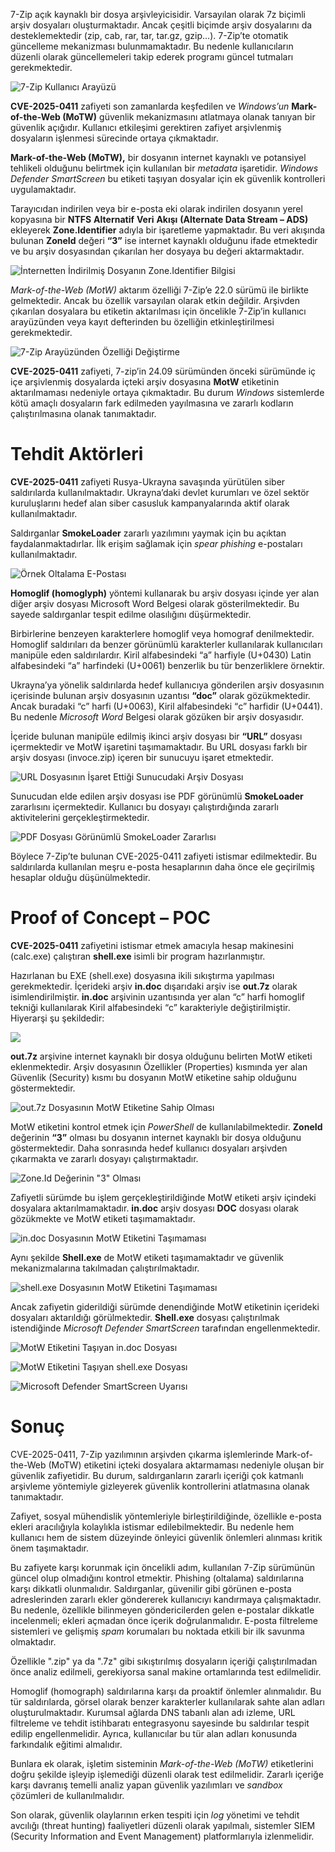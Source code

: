 
7-Zip açık kaynaklı bir dosya arşivleyicisidir. Varsayılan olarak 7z biçimli arşiv dosyaları oluşturmaktadır. Ancak çeşitli biçimde arşiv dosyalarını da desteklemektedir (zip, cab, rar, tar, tar.gz, gzip…). 7-Zip’te otomatik güncelleme mekanizması bulunmamaktadır. Bu nedenle kullanıcıların düzenli olarak güncellemeleri takip ederek programı güncel tutmaları gerekmektedir.

![7-Zip Kullanıcı Arayüzü](img/1.png)

**CVE-2025-0411** zafiyeti son zamanlarda keşfedilen ve _Windows’un_ **Mark-of-the-Web (MoTW)** güvenlik mekanizmasını atlatmaya olanak tanıyan bir güvenlik açığıdır. Kullanıcı etkileşimi gerektiren zafiyet arşivlenmiş dosyaların işlenmesi sürecinde ortaya çıkmaktadır.

**Mark-of-the-Web (MoTW),** bir dosyanın internet kaynaklı ve potansiyel tehlikeli olduğunu belirtmek için kullanılan bir _metadata_ işaretidir. _Windows_ _Defender_ _SmartScreen_ bu etiketi taşıyan dosyalar için ek güvenlik kontrolleri uygulamaktadır.

Tarayıcıdan indirilen veya bir e-posta eki olarak indirilen dosyanın yerel kopyasına bir **NTFS** **Alternatif** **Veri** **Akışı** **(Alternate Data Stream – ADS)** ekleyerek **Zone.Identifier** adıyla bir işaretleme yapmaktadır. Bu veri akışında bulunan **ZoneId** değeri **“3”** ise internet kaynaklı olduğunu ifade etmektedir ve bu arşiv dosyasından çıkarılan her dosyaya bu değeri aktarmaktadır.

![İnternetten İndirilmiş Dosyanın Zone.Identifier Bilgisi](img/2.png)

_Mark-of-the-Web (MotW)_ aktarım özelliği 7-Zip’e 22.0 sürümü ile birlikte gelmektedir. Ancak bu özellik varsayılan olarak etkin değildir. Arşivden çıkarılan dosyalara bu etiketin aktarılması için öncelikle 7-Zip’in kullanıcı arayüzünden veya kayıt defterinden bu özelliğin etkinleştirilmesi gerekmektedir.

![7-Zip Arayüzünden Özelliği Değiştirme](img/3.png)

**CVE-2025-0411** zafiyeti, 7-zip’in 24.09 sürümünden önceki sürümünde iç içe arşivlenmiş dosyalarda içteki arşiv dosyasına **MotW** etiketinin aktarılmaması nedeniyle ortaya çıkmaktadır. Bu durum _Windows_ sistemlerde kötü amaçlı dosyaların fark edilmeden yayılmasına ve zararlı kodların çalıştırılmasına olanak tanımaktadır.


# Tehdit Aktörleri

**CVE-2025-0411** zafiyeti Rusya-Ukrayna savaşında yürütülen siber saldırılarda kullanılmaktadır. Ukrayna’daki devlet kurumları ve özel sektör kuruluşlarını hedef alan siber casusluk kampanyalarında aktif olarak kullanılmaktadır.

Saldırganlar **SmokeLoader** zararlı yazılımını yaymak için bu açıktan faydalanmaktadırlar. İlk erişim sağlamak için _spear_ _phishing_ e-postaları kullanılmaktadır.

![Örnek Oltalama E-Postası](img/4.png)

**Homoglif (homoglyph)** yöntemi kullanarak bu arşiv dosyası içinde yer alan diğer arşiv dosyası Microsoft Word Belgesi olarak gösterilmektedir. Bu sayede saldırganlar tespit edilme olasılığını düşürmektedir.

Birbirlerine benzeyen karakterlere homoglif veya homograf denilmektedir. Homoglif saldırıları da benzer görünümlü karakterler kullanılarak kullanıcıları manipüle eden saldırılardır. Kiril alfabesindeki “а” harfiyle (U+0430) Latin alfabesindeki “a” harfindeki (U+0061) benzerlik bu tür benzerliklere örnektir.

Ukrayna’ya yönelik saldırılarda hedef kullanıcıya gönderilen arşiv dosyasının içerisinde bulunan arşiv dosyasının uzantısı **“doc”** olarak gözükmektedir. Ancak buradaki “c” harfi (U+0063), Kiril alfabesindeki “с” harfidir (U+0441). Bu nedenle _Microsoft_ _Word_ Belgesi olarak gözüken bir arşiv dosyasıdır.

İçeride bulunan manipüle edilmiş ikinci arşiv dosyası bir **“URL”** dosyası içermektedir ve MotW işaretini taşımamaktadır. Bu URL dosyası farklı bir arşiv dosyası (invoce.zip) içeren bir sunucuyu işaret etmektedir.

![URL Dosyasının İşaret Ettiği Sunucudaki Arşiv Dosyası](img/5.png)

Sunucudan elde edilen arşiv dosyası ise PDF görünümlü **SmokeLoader** zararlısını içermektedir. Kullanıcı bu dosyayı çalıştırdığında zararlı aktivitelerini gerçekleştirmektedir.

![PDF Dosyası Görünümlü SmokeLoader Zararlısı](img/6.png)

Böylece 7-Zip’te bulunan CVE-2025-0411 zafiyeti istismar edilmektedir. Bu saldırılarda kullanılan meşru e-posta hesaplarının daha önce ele geçirilmiş hesaplar olduğu düşünülmektedir.

# Proof of Concept – POC

**CVE-2025-0411** zafiyetini istismar etmek amacıyla hesap makinesini (calc.exe) çalıştıran **shell.exe** isimli bir program hazırlanmıştır.

Hazırlanan bu EXE (shell.exe) dosyasına ikili sıkıştırma yapılması gerekmektedir. İçerideki arşiv **in.doс** dışarıdaki arşiv ise **out.7z** olarak isimlendirilmiştir. **in.doс** arşivinin uzantısında yer alan “c” harfi homoglif tekniği kullanılarak Kiril alfabesindeki “с” karakteriyle değiştirilmiştir. Hiyerarşi şu şekildedir:

![](img/figure.png)

**out.7z** arşivine internet kaynaklı bir dosya olduğunu belirten MotW etiketi eklenmektedir. Arşiv dosyasının Özellikler (Properties) kısmında yer alan Güvenlik (Security) kısmı bu dosyanın MotW etiketine sahip olduğunu göstermektedir.

![out.7z Dosyasının MotW Etiketine Sahip Olması](img/7.png)

MotW etiketini kontrol etmek için _PowerShell_ de kullanılabilmektedir. **ZoneId** değerinin **“3”** olması bu dosyanın internet kaynaklı bir dosya olduğunu göstermektedir. Daha sonrasında hedef kullanıcı dosyaları arşivden çıkarmakta ve zararlı dosyayı çalıştırmaktadır.

![Zone.Id Değerinin "3" Olması](img/8.png)

Zafiyetli sürümde bu işlem gerçekleştirildiğinde MotW etiketi arşiv içindeki dosyalara aktarılmamaktadır. **in.doс** arşiv dosyası **DOC** dosyası olarak gözükmekte ve MotW etiketi taşımamaktadır.

![in.doc Dosyasının MotW Etiketini Taşımaması](img/9.png)

Aynı şekilde **Shell.exe** de MotW etiketi taşımamaktadır ve güvenlik mekanizmalarına takılmadan çalıştırılmaktadır.

![shell.exe Dosyasının MotW Etiketini Taşımaması](img/10.png)

Ancak zafiyetin giderildiği sürümde denendiğinde MotW etiketinin içerideki dosyaları aktarıldığı görülmektedir. **Shell.exe** dosyası çalıştırılmak istendiğinde _Microsoft_ _Defender_ _SmartScreen_ tarafından engellenmektedir.

![MotW Etiketini Taşıyan in.doc Dosyası](img/11.png)

![MotW Etiketini Taşıyan shell.exe Dosyası](img/12.png)

![Microsoft Defender SmartScreen Uyarısı](img/13.png)

# Sonuç

CVE-2025-0411, 7-Zip yazılımının arşivden çıkarma işlemlerinde Mark-of-the-Web (MoTW) etiketini içteki dosyalara aktarmaması nedeniyle oluşan bir güvenlik zafiyetidir. Bu durum, saldırganların zararlı içeriği çok katmanlı arşivleme yöntemiyle gizleyerek güvenlik kontrollerini atlatmasına olanak tanımaktadır.

Zafiyet, sosyal mühendislik yöntemleriyle birleştirildiğinde, özellikle e-posta ekleri aracılığıyla kolaylıkla istismar edilebilmektedir. Bu nedenle hem kullanıcı hem de sistem düzeyinde önleyici güvenlik önlemleri alınması kritik önem taşımaktadır.

Bu zafiyete karşı korunmak için öncelikli adım, kullanılan 7-Zip sürümünün güncel olup olmadığını kontrol etmektir. Phishing (oltalama) saldırılarına karşı dikkatli olunmalıdır. Saldırganlar, güvenilir gibi görünen e-posta adreslerinden zararlı ekler göndererek kullanıcıyı kandırmaya çalışmaktadır. Bu nedenle, özellikle bilinmeyen göndericilerden gelen e-postalar dikkatle incelenmeli; ekleri açmadan önce içerik doğrulanmalıdır. E-posta filtreleme sistemleri ve gelişmiş _spam_ korumaları bu noktada etkili bir ilk savunma olmaktadır.

Özellikle ".zip" ya da ".7z" gibi sıkıştırılmış dosyaların içeriği çalıştırılmadan önce analiz edilmeli, gerekiyorsa sanal makine ortamlarında test edilmelidir.

Homoglif (homograph) saldırılarına karşı da proaktif önlemler alınmalıdır. Bu tür saldırılarda, görsel olarak benzer karakterler kullanılarak sahte alan adları oluşturulmaktadır. Kurumsal ağlarda DNS tabanlı alan adı izleme, URL filtreleme ve tehdit istihbaratı entegrasyonu sayesinde bu saldırılar tespit edilip engellenmelidir. Ayrıca, kullanıcılar bu tür alan adları konusunda farkındalık eğitimi almalıdır.

Bunlara ek olarak, işletim sisteminin _Mark-of-the-Web (MoTW)_ etiketlerini doğru şekilde işleyip işlemediği düzenli olarak test edilmelidir. Zararlı içeriğe karşı davranış temelli analiz yapan güvenlik yazılımları ve _sandbox_ çözümleri de kullanılmalıdır.

Son olarak, güvenlik olaylarının erken tespiti için _log_ yönetimi ve tehdit avcılığı (threat hunting) faaliyetleri düzenli olarak yapılmalı, sistemler SIEM (Security Information and Event Management) platformlarıyla izlenmelidir.
